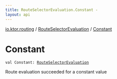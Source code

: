 ```yaml
---
title: RouteSelectorEvaluation.Constant - 
layout: api
---
```


<div class='api-docs-breadcrumbs'><a href="../index.html">io.ktor.routing</a> / <a href="index.html">RouteSelectorEvaluation</a> / <a href="./-constant.html">Constant</a></div>

# Constant

<div class="signature"><code><span class="keyword">val </span><span class="identifier">Constant</span><span class="symbol">: </span><a href="index.html"><span class="identifier">RouteSelectorEvaluation</span></a></code></div>

Route evaluation succeeded for a constant value

